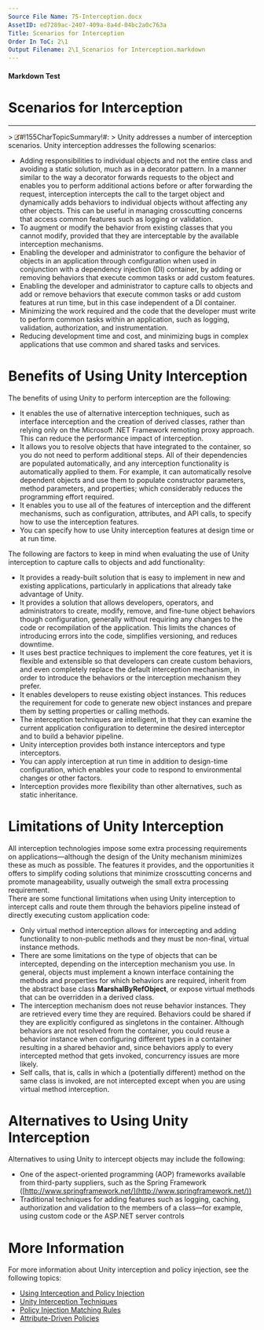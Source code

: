 ```yaml
---
Source File Name: 75-Interception.docx
AssetID: ed7289ac-2407-409a-8a4d-04bc2a0c763a
Title: Scenarios for Interception
Order In ToC: 2\1
Output Filename: 2\1_Scenarios for Interception.markdown
---
```


#### Markdown Test ####
# Scenarios for Interception #
----------


&gt; ![](images/note.gif)#!155CharTopicSummary!#:
&gt; <a name="intro_highlights" href="#" xmlns:xlink="http://www.w3.org/1999/xlink"><span /></a>
Unity addresses a number of interception scenarios.
Unity interception addresses the following scenarios:  
+ Adding responsibilities to individual objects and not the entire class and avoiding a static solution, much as in a decorator pattern. In a manner similar to the way a decorator forwards requests to the object and enables you to perform additional actions before or after forwarding the request, interception intercepts the call to the target object and dynamically adds behaviors to individual objects without affecting any other objects. This can be useful in managing crosscutting concerns that access common features such as logging or validation.
+ To augment or modify the behavior from existing classes that you cannot modify, provided that they are interceptable by the available interception mechanisms.
+ Enabling the developer and administrator to configure the behavior of objects in an application through configuration when used in conjunction with a dependency injection (DI) container, by adding or removing behaviors that execute common tasks or add custom features.
+ Enabling the developer and administrator to capture calls to objects and add or remove behaviors that execute common tasks or add custom features at run time, but in this case independent of a DI container.
+ Minimizing the work required and the code that the developer must write to perform common tasks within an application, such as logging, validation, authorization, and instrumentation.
+ Reducing development time and cost, and minimizing bugs in complex applications that use common and shared tasks and services.

# Benefits of Using Unity Interception #
The benefits of using Unity to perform interception are the following:  
+ It enables the use of alternative interception techniques, such as interface interception and the creation of derived classes, rather than relying only on the Microsoft .NET Framework remoting proxy approach. This can reduce the performance impact of interception.
+ It allows you to resolve objects that have integrated to the container, so you do not need to perform additional steps. All of their dependencies are populated automatically, and any interception functionality is automatically applied to them. For example, it can automatically resolve dependent objects and use them to populate constructor parameters, method parameters, and properties; which considerably reduces the programming effort required.
+ It enables you to use all of the features of interception and the different mechanisms, such as configuration, attributes, and API calls, to specify how to use the interception features.
+ You can specify how to use Unity interception features at design time or at run time. 

The following are factors to keep in mind when evaluating the use of Unity interception to capture calls to objects and add functionality:  
+ It provides a ready-built solution that is easy to implement in new and existing applications, particularly in applications that already take advantage of Unity.
+ It provides a solution that allows developers, operators, and administrators to create, modify, remove, and fine-tune object behaviors though configuration, generally without requiring any changes to the code or recompilation of the application. This limits the chances of introducing errors into the code, simplifies versioning, and reduces downtime.
+ It uses best practice techniques to implement the core features, yet it is flexible and extensible so that developers can create custom behaviors, and even completely replace the default interception mechanism, in order to introduce the behaviors or the interception mechanism they prefer.
+ It enables developers to reuse existing object instances. This reduces the requirement for code to generate new object instances and prepare them by setting properties or calling methods.
+ The interception techniques are intelligent, in that they can examine the current application configuration to determine the desired interceptor and to build a behavior pipeline. 
+ Unity interception provides both instance interceptors and type interceptors.
+ You can apply interception at run time in addition to design-time configuration, which enables your code to respond to environmental changes or other factors.
+ Interception provides more flexibility than other alternatives, such as static inheritance. 

# Limitations of Unity Interception #
<a name="intro_whentouse" href="#" xmlns:xlink="http://www.w3.org/1999/xlink"><span /></a>All interception technologies impose some extra processing requirements on applications—although the design of the Unity mechanism minimizes these as much as possible. The features it provides, and the opportunities it offers to simplify coding solutions that minimize crosscutting concerns and promote manageability, usually outweigh the small extra processing requirement.   
There are some functional limitations when using Unity interception to intercept calls and route them through the behaviors pipeline instead of directly executing custom application code:  
+ Only virtual method interception allows for intercepting and adding functionality to non-public methods and they must be non-final, virtual instance methods.
+ There are some limitations on the type of objects that can be intercepted, depending on the interception mechanism you use. In general, objects must implement a known interface containing the methods and properties for which behaviors are required, inherit from the abstract base class **MarshalByRefObject**, or expose virtual methods that can be overridden in a derived class.
+ The interception mechanism does not reuse behavior instances. They are retrieved every time they are required. Behaviors could be shared if they are explicitly configured as singletons in the container. Although behaviors are not resolved from the container, you could reuse a behavior instance when configuring different types in a container resulting in a shared behavior and, since behaviors apply to every intercepted method that gets invoked, concurrency issues are more likely.
+ Self calls, that is, calls in which a (potentially different) method on the same class is invoked, are not intercepted except when you are using virtual method interception.

# Alternatives to Using Unity Interception #
<a name="intro_alternatives" href="#" xmlns:xlink="http://www.w3.org/1999/xlink"><span /></a>Alternatives to using Unity to intercept objects may include the following:  
+ One of the aspect-oriented programming (AOP) frameworks available from third-party suppliers, such as the Spring Framework ([http://www.springframework.net/](http://www.springframework.net/))
+ Traditional techniques for adding features such as logging, caching, authorization and validation to the members of a class—for example, using custom code or the ASP.NET server controls

# More Information #
For more information about Unity interception and policy injection, see the following topics:  
+ [Using Interception and Policy Injection](test-markdown_7a2c7fa6-28c2-479e-8df9-b4651824eb94.html)
+ [Unity Interception Techniques](test-markdown_9765b670-328a-488c-a219-d114381b7c75.html)
+ [Policy Injection Matching Rules](test-markdown_412f3261-e0f5-4998-8373-5dc2ebda16af.html)
+ [Attribute-Driven Policies](test-markdown_456aac54-4ba3-4904-adae-36fb5227fabc.html)

